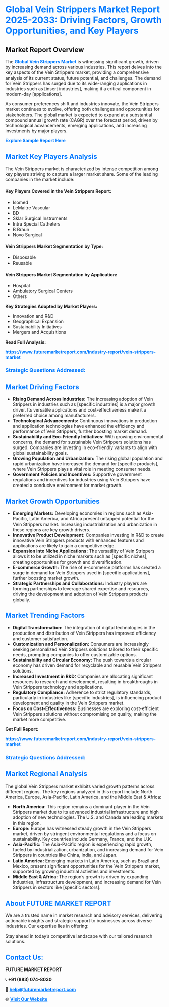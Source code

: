 <h1 style="color: #007BFF;">Global Vein Strippers Market Report 2025-2033: Driving Factors, Growth Opportunities, and Key Players</h1>

<section id="overview">
<h2>Market Report Overview</h2>
<p>The <a href="https://www.futuremarketreport.com/industry-report/vein-strippers-market" style="color: #007BFF; text-decoration: none;"><strong>Global Vein Strippers Market</strong></a> is witnessing significant growth, driven by increasing demand across various industries. This report delves into the key aspects of the Vein Strippers market, providing a comprehensive analysis of its current status, future potential, and challenges. The demand for Vein Strippers has surged due to its wide-ranging applications in industries such as [insert industries], making it a critical component in modern-day [applications].</p>
<p>As consumer preferences shift and industries innovate, the Vein Strippers market continues to evolve, offering both challenges and opportunities for stakeholders. The global market is expected to expand at a substantial compound annual growth rate (CAGR) over the forecast period, driven by technological advancements, emerging applications, and increasing investments by major players.</p>
</section>

<section id="overview">
<p><a href="https://www.futuremarketreport.com/request-sample/reportId=64502" style="color: #007BFF; text-decoration: none;"><strong>Explore Sample Report Here</strong></a></p>
</section>

<section id="key-players">
<h2 style="color: #007BFF;">Market Key Players Analysis</h2>
<p>The Vein Strippers market is characterized by intense competition among key players striving to capture a larger market share. Some of the leading companies in the market include:</p>
<h4>Key Players Covered in the Vein Strippers Report:</h4>
<ul><li>Isomed</li><li>LeMaitre Vascular</li><li>BD</li><li>Sklar Surgical Instruments</li><li>Intra Special Catheters</li><li>B Braun</li><li>Novo Surgical</li></ul>
<h4>Vein Strippers Market Segmentation by Type:</h4>
<ul><li>Disposable</li><li>Reusable</li></ul>

<h4>Vein Strippers Market Segmentation by Application:</h4>
<ul><li>Hospital</li><li>Ambulatory Surgical Centers</li><li>Others</li></ul>
<p><strong>Key Strategies Adopted by Market Players:</strong></p>
<ul>
<li>Innovation and R&D</li>
<li>Geographical Expansion</li>
<li>Sustainability Initiatives</li>
<li>Mergers and Acquisitions</li>
</ul>
</section>

<section>
<p><strong>Read Full Analysis: </strong></p><a href="https://www.futuremarketreport.com/industry-report/vein-strippers-market" style="color: #007BFF; text-decoration: none;"><strong>https://www.futuremarketreport.com/industry-report/vein-strippers-market</strong></a>
<h3 style="color: #007BFF;">Strategic Questions Addressed:</h3>
</section>

<section id="driving-factors">
<h2 style="color: #007BFF;">Market Driving Factors</h2>
<ul>
<li><strong>Rising Demand Across Industries:</strong> The increasing adoption of Vein Strippers in industries such as [specific industries] is a major growth driver. Its versatile applications and cost-effectiveness make it a preferred choice among manufacturers.</li>
<li><strong>Technological Advancements:</strong> Continuous innovations in production and application technologies have enhanced the efficiency and performance of Vein Strippers, further boosting market demand.</li>
<li><strong>Sustainability and Eco-Friendly Initiatives:</strong> With growing environmental concerns, the demand for sustainable Vein Strippers solutions has surged. Companies are investing in eco-friendly variants to align with global sustainability goals.</li>
<li><strong>Growing Population and Urbanization:</strong> The rising global population and rapid urbanization have increased the demand for [specific products], where Vein Strippers plays a vital role in meeting consumer needs.</li>
<li><strong>Government Policies and Incentives:</strong> Supportive government regulations and incentives for industries using Vein Strippers have created a conducive environment for market growth.</li>
</ul>
</section>

<section id="growth-opportunities">
<h2 style="color: #007BFF;">Market Growth Opportunities</h2>
<ul>
<li><strong>Emerging Markets:</strong> Developing economies in regions such as Asia-Pacific, Latin America, and Africa present untapped potential for the Vein Strippers market. Increasing industrialization and urbanization in these regions are key growth drivers.</li>
<li><strong>Innovative Product Development:</strong> Companies investing in R&D to create innovative Vein Strippers products with enhanced features and applications are likely to gain a competitive edge.</li>
<li><strong>Expansion into Niche Applications:</strong> The versatility of Vein Strippers allows it to be utilized in niche markets such as [specific niches], creating opportunities for growth and diversification.</li>
<li><strong>E-commerce Growth:</strong> The rise of e-commerce platforms has created a surge in demand for Vein Strippers used in [specific applications], further boosting market growth.</li>
<li><strong>Strategic Partnerships and Collaborations:</strong> Industry players are forming partnerships to leverage shared expertise and resources, driving the development and adoption of Vein Strippers products globally.</li>
</ul>
</section>

<section id="trending-factors">
<h2 style="color: #007BFF;">Market Trending Factors</h2>
<ul>
<li><strong>Digital Transformation:</strong> The integration of digital technologies in the production and distribution of Vein Strippers has improved efficiency and customer satisfaction.</li>
<li><strong>Customization and Personalization:</strong> Consumers are increasingly seeking personalized Vein Strippers solutions tailored to their specific needs, prompting companies to offer customizable options.</li>
<li><strong>Sustainability and Circular Economy:</strong> The push towards a circular economy has driven demand for recyclable and reusable Vein Strippers solutions.</li>
<li><strong>Increased Investment in R&D:</strong> Companies are allocating significant resources to research and development, resulting in breakthroughs in Vein Strippers technology and applications.</li>
<li><strong>Regulatory Compliance:</strong> Adherence to strict regulatory standards, particularly in industries like [specific industries], is influencing product development and quality in the Vein Strippers market.</li>
<li><strong>Focus on Cost-Effectiveness:</strong> Businesses are exploring cost-efficient Vein Strippers solutions without compromising on quality, making the market more competitive.</li>
</ul>
</section>

<section>
<p><strong>Get Full Report: </strong></p><a href="https://www.futuremarketreport.com/industry-report/vein-strippers-market" style="color: #007BFF; text-decoration: none;"><strong>https://www.futuremarketreport.com/industry-report/vein-strippers-market</strong></a>
<h3 style="color: #007BFF;">Strategic Questions Addressed:</h3>
</section>


<section id="regional-analysis">
<h2 style="color: #007BFF;">Market Regional Analysis</h2>
<p>The global Vein Strippers market exhibits varied growth patterns across different regions. The key regions analyzed in this report include North America, Europe, Asia-Pacific, Latin America, and the Middle East & Africa:</p>
<ul>
<li><strong>North America:</strong> This region remains a dominant player in the Vein Strippers market due to its advanced industrial infrastructure and high adoption of new technologies. The U.S. and Canada are leading markets in this region.</li>
<li><strong>Europe:</strong> Europe has witnessed steady growth in the Vein Strippers market, driven by stringent environmental regulations and a focus on sustainability. Key countries include Germany, France, and the U.K.</li>
<li><strong>Asia-Pacific:</strong> The Asia-Pacific region is experiencing rapid growth, fueled by industrialization, urbanization, and increasing demand for Vein Strippers in countries like China, India, and Japan.</li>
<li><strong>Latin America:</strong> Emerging markets in Latin America, such as Brazil and Mexico, present significant opportunities for the Vein Strippers market, supported by growing industrial activities and investments.</li>
<li><strong>Middle East & Africa:</strong> The region’s growth is driven by expanding industries, infrastructure development, and increasing demand for Vein Strippers in sectors like [specific sectors].</li>
</ul>
</section>

<footer>
<h2 style="color: #007BFF;">About FUTURE MARKET REPORT</h2>
<p>We are a trusted name in market research and advisory services, delivering actionable insights and strategic support to businesses across diverse industries. Our expertise lies in offering:</p>

<p>Stay ahead in today’s competitive landscape with our tailored research solutions.</p>

<h2 style="color: #007BFF;">Contact Us:</h2>
<p><strong>FUTURE MARKET REPORT</strong></p>
<p>📞 <strong>+91 (883) 074-8030</strong></p>
<p>📧 <strong><a href="mailto:help@futuremarketreport.com" style="color: #007BFF;">help@futuremarketreport.com</a></strong></p>
<p>🌐 <strong><a href="https://www.futuremarketreport.com/" style="color: #007BFF;">Visit Our Website</a></strong></p>
</footer>